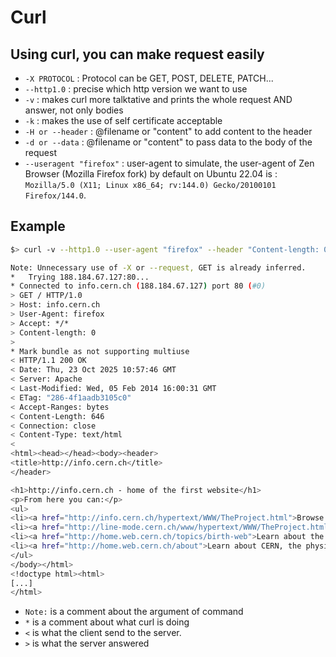 # Curl #

## Using curl, you can make request easily ##

* `-X PROTOCOL` : Protocol can be GET, POST, DELETE, PATCH...
* `--http1.0` : precise which http version we want to use
* `-v` : makes curl more talktative and prints the whole request AND answer, not only bodies
* `-k` : makes the use of self certificate acceptable
* `-H or --header` : @filename or "content" to add content to the header
* `-d or --data` : @filename or "content" to pass data to the body of the request
* `--useragent "firefox"` : user-agent to simulate, the user-agent of Zen Browser (Mozilla Firefox fork) by default on Ubuntu 22.04 is : `Mozilla/5.0 (X11; Linux x86_64; rv:144.0) Gecko/20100101 Firefox/144.0`.

## Example ##

```sh
$> curl -v --http1.0 --user-agent "firefox" --header "Content-length: 0" --request GET info.cern.ch

Note: Unnecessary use of -X or --request, GET is already inferred.
*   Trying 188.184.67.127:80...
* Connected to info.cern.ch (188.184.67.127) port 80 (#0)
> GET / HTTP/1.0
> Host: info.cern.ch
> User-Agent: firefox
> Accept: */*
> Content-length: 0
> 
* Mark bundle as not supporting multiuse
< HTTP/1.1 200 OK
< Date: Thu, 23 Oct 2025 10:57:46 GMT
< Server: Apache
< Last-Modified: Wed, 05 Feb 2014 16:00:31 GMT
< ETag: "286-4f1aadb3105c0"
< Accept-Ranges: bytes
< Content-Length: 646
< Connection: close
< Content-Type: text/html
< 
<html><head></head><body><header>
<title>http://info.cern.ch</title>
</header>

<h1>http://info.cern.ch - home of the first website</h1>
<p>From here you can:</p>
<ul>
<li><a href="http://info.cern.ch/hypertext/WWW/TheProject.html">Browse the first website</a></li>
<li><a href="http://line-mode.cern.ch/www/hypertext/WWW/TheProject.html">Browse the first website using the line-mode browser simulator</a></li>
<li><a href="http://home.web.cern.ch/topics/birth-web">Learn about the birth of the web</a></li>
<li><a href="http://home.web.cern.ch/about">Learn about CERN, the physics laboratory where the web was born</a></li>
</ul>
</body></html>
<!doctype html><html>
[...]
</html>
```

* `Note:` is a comment about the argument of command
* `*` is a comment about what curl is doing
* `<` is what the client send to the server.
* `>` is what the server answered
